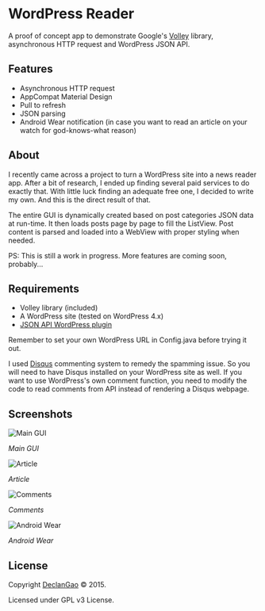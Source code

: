 # WordPress Reader
A proof of concept app to demonstrate Google's [Volley](https://android.googlesource.com/platform/frameworks/volley) library, asynchronous HTTP request and WordPress JSON API.

## Features
* Asynchronous HTTP request
* AppCompat Material Design
* Pull to refresh
* JSON parsing
* Android Wear notification (in case you want to read an article on your watch for god-knows-what reason)

## About
I recently came across a project to turn a WordPress site into a news reader app. After a bit of research, I ended up finding several paid services to do exactly that. With little luck finding an adequate free one, I decided to write my own. And this is the direct result of that. 

The entire GUI is dynamically created based on post categories JSON data at run-time. It then loads posts page by page to fill the ListView. Post content is parsed and loaded into a WebView with proper styling when needed.

PS: This is still a work in progress. More features are coming soon, probably... 

## Requirements
* Volley library (included)
* A WordPress site (tested on WordPress 4.x)
* [JSON API WordPress plugin](https://wordpress.org/plugins/json-api/) 

Remember to set your own WordPress URL in Config.java before trying it out.

I used [Disqus](https://disqus.com/) commenting system to remedy the  spamming issue. So you will need to have Disqus installed on your WordPress site as well. If you want to use WordPress's own comment function, you need to modify the code to read comments from API instead of rendering a Disqus webpage.

## Screenshots
![Main GUI](http://i.imgur.com/NL1Jyqb.png)

*Main GUI*

![Article](http://i.imgur.com/J440MXz.png)

*Article*

![Comments](http://i.imgur.com/xP6lZqi.png)

*Comments*

![Android Wear](http://i.imgur.com/w3VrO87.png)

*Android Wear*

## License
Copyright [DeclanGao](http://twitter.com/DeclanGao/) © 2015.

Licensed under GPL v3 License.